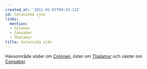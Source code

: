 ```yaml
---
created_at: '2011-01-07T09:42:13Z'
id: Coloniska sjön
links:
  mention:
  - Colonan
  - Consaber
  - Thalamur
title: Coloniska sjön
---
```


Havsområde söder om [Colonan], öster om [Thalamur] och väster om [Consaber].

  [Colonan]: Colonan
  [Thalamur]: Thalamur
  [Consaber]: Consaber
